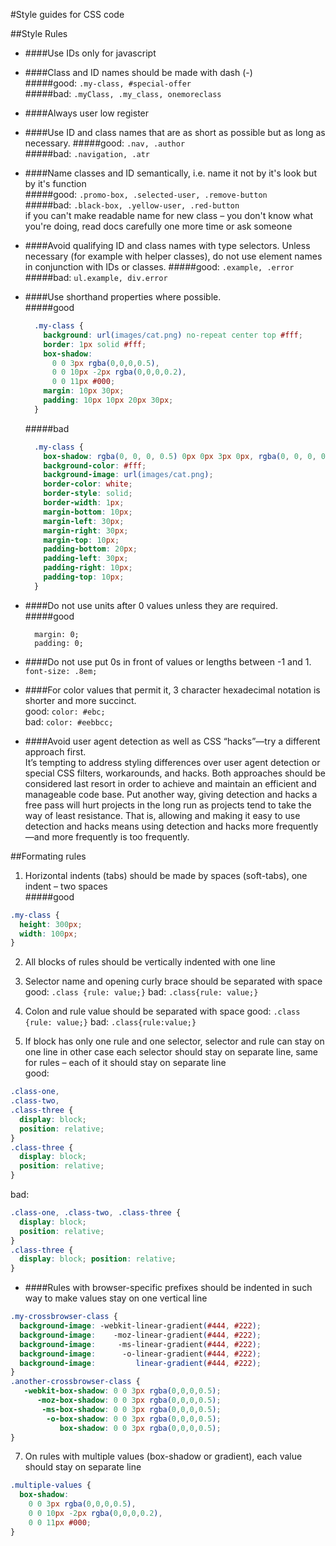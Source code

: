 #Style guides for CSS code

##Style Rules

* ####Use IDs only for javascript

* ####Class and ID names should be made with dash (-)   
  #####good:
  ```.my-class, #special-offer```    
  #####bad:
  ```.myClass, .my_class, onemoreclass```   

* ####Always user low register

* ####Use ID and class names that are as short as possible but as long as necessary.
  #####good:
  ```.nav, .author```   
  #####bad:
  ```.navigation, .atr```    

* ####Name classes and ID semantically, i.e. name it not by it's look but by it's function   
  #####good:
  ```.promo-box, .selected-user, .remove-button```   
  #####bad:
  ```.black-box, .yellow-user, .red-button```   
  if you can't make readable name for new class – you don't know what you're doing, read docs carefully one more time or ask someone

* ####Avoid qualifying ID and class names with type selectors.
  Unless necessary (for example with helper classes), do not use element names in conjunction with IDs or classes.
  #####good:
  ```.example, .error```
  #####bad:
  ```ul.example, div.error```
  
* ####Use shorthand properties where possible.     
  #####good
  ```css
    .my-class {
      background: url(images/cat.png) no-repeat center top #fff;
      border: 1px solid #fff;
      box-shadow: 
        0 0 3px rgba(0,0,0,0.5),
        0 0 10px -2px rgba(0,0,0,0.2),
        0 0 11px #000;
      margin: 10px 30px;
      padding: 10px 10px 20px 30px;
    }
  ```
  #####bad
  ```css
    .my-class {
      box-shadow: rgba(0, 0, 0, 0.5) 0px 0px 3px 0px, rgba(0, 0, 0, 0.2) 0px 0px 10px -2px, black 0px 0px 11px 0px;
      background-color: #fff;
      background-image: url(images/cat.png);
      border-color: white;
      border-style: solid;
      border-width: 1px;
      margin-bottom: 10px;
      margin-left: 30px;
      margin-right: 30px;
      margin-top: 10px;
      padding-bottom: 20px;
      padding-left: 30px;
      padding-right: 10px;
      padding-top: 10px;
    }
  ```

* ####Do not use units after 0 values unless they are required.
  #####good    
  ```
    margin: 0;
    padding: 0;
  ```

* ####Do not use put 0s in front of values or lengths between -1 and 1.    
  ```font-size: .8em;```    

* ####For color values that permit it, 3 character hexadecimal notation is shorter and more succinct.   
  good: ```color: #ebc;```    
  bad: ```color: #eebbcc;```

* ####Avoid user agent detection as well as CSS “hacks”—try a different approach first.   
  It’s tempting to address styling differences over user agent detection or special CSS filters, workarounds, and hacks. Both approaches should be considered last resort in order to achieve and maintain an efficient and manageable code base. Put another way, giving detection and hacks a free pass will hurt projects in the long run as projects tend to take the way of least resistance. That is, allowing and making it easy to use detection and hacks means using detection and hacks more frequently—and more frequently is too frequently.

##Formating rules

1. Horizontal indents (tabs) should be made by spaces (soft-tabs), one indent – two spaces    
#####good      
```css
.my-class {
  height: 300px;
  width: 100px;
}
```

2. All blocks of rules should be vertically indented with one line

3. Selector name and opening curly brace should be separated with space
good: ```.class {rule: value;}```
bad: ```.class{rule: value;}```

4. Colon and rule value should be separated with space
good: ```.class {rule: value;}```
bad: ```.class{rule:value;}```

5. If block has only one rule and one selector, selector and rule can stay on one line
  in other case each selector should stay on separate line, same for rules – each of it should stay on separate line    
good:
```css
.class-one,
.class-two,
.class-three {
  display: block;
  position: relative;
}
.class-three {
  display: block; 
  position: relative;
}
```
bad:
```css
.class-one, .class-two, .class-three {
  display: block;
  position: relative;
}
.class-three {
  display: block; position: relative;
}
```
  
* ####Rules with browser-specific prefixes should be indented in such way to make values stay on one vertical line
```css
.my-crossbrowser-class {
  background-image: -webkit-linear-gradient(#444, #222);
  background-image:    -moz-linear-gradient(#444, #222);
  background-image:     -ms-linear-gradient(#444, #222);
  background-image:      -o-linear-gradient(#444, #222);
  background-image:         linear-gradient(#444, #222);
}
.another-crossbrowser-class {
   -webkit-box-shadow: 0 0 3px rgba(0,0,0,0.5);
      -moz-box-shadow: 0 0 3px rgba(0,0,0,0.5);
       -ms-box-shadow: 0 0 3px rgba(0,0,0,0.5);
        -o-box-shadow: 0 0 3px rgba(0,0,0,0.5);
           box-shadow: 0 0 3px rgba(0,0,0,0.5);
}
```

7. On rules with multiple values (box-shadow or gradient), each value should stay on separate line

``` css
.multiple-values {
  box-shadow: 
    0 0 3px rgba(0,0,0,0.5),
    0 0 10px -2px rgba(0,0,0,0.2),
    0 0 11px #000;
}
```

